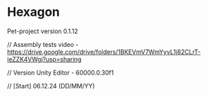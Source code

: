 # Hexagon
Pet-project version 0.1.12

// Assembly tests video - https://drive.google.com/drive/folders/1BKEVmV7WmYyvL1j82CLrT-ieZZK4VWgj?usp=sharing

// Version Unity Editor - 60000.0.30f1

// [Start] 06.12.24 (DD/MM/YY)